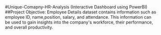 #Unique-Comapny-HR-Analysis (Interactive Dashboard using PowerBI)
##Project Objective:
Employee Details dataset contains information
such as employee ID, name,position, salary, and attendance.
This information can be used to gain insights into the company's
workforce, their performance, and overall productivity.
